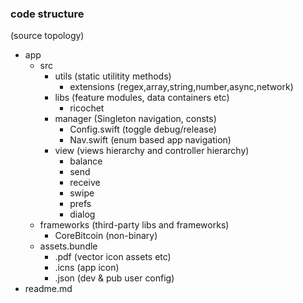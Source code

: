 
### code structure
(source topology)
- app
   - src
      - utils (static utilitity methods)
         - extensions (regex,array,string,number,async,network)
      - libs (feature modules, data containers etc)
         - ricochet
      - manager (Singleton navigation, consts)
         - Config.swift (toggle debug/release)
         - Nav.swift (enum based app navigation)
      - view (views hierarchy and controller hierarchy)
         - balance
         - send
         - receive
         - swipe
         - prefs
         - dialog
   - frameworks (third-party libs and frameworks)
      - CoreBitcoin (non-binary)
   - assets.bundle
      - .pdf (vector icon assets etc)
      - .icns (app icon)
      - .json (dev & pub user config)
- readme.md